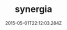 ---
title: synergia
date: "2015-05-01T22:12:03.284Z"
desc: "Lorem ipsum dolor sit amet, consectetur adipiscing elit. Nullam sagittis aliquam tempus. Nunc laoreet euismod pretium. Morbi nec tincidunt est. Vivamus et lacinia tortor. Mauris gravida euismod tempus. Pellentesque eget tortor augue. Lorem ipsum dolor sit amet, consectetur adipiscing elit. Nam nec feugiat lorem."

---